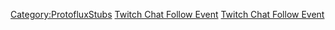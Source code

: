 <languages></languages>

[Category:ProtofluxStubs](Category:ProtofluxStubs "wikilink") [Twitch
Chat Follow Event](Category:Protoflux{{#translation:}} "wikilink")
[Twitch Chat Follow
Event](Category:Protoflux:Network:Twitch{{#translation:}} "wikilink")